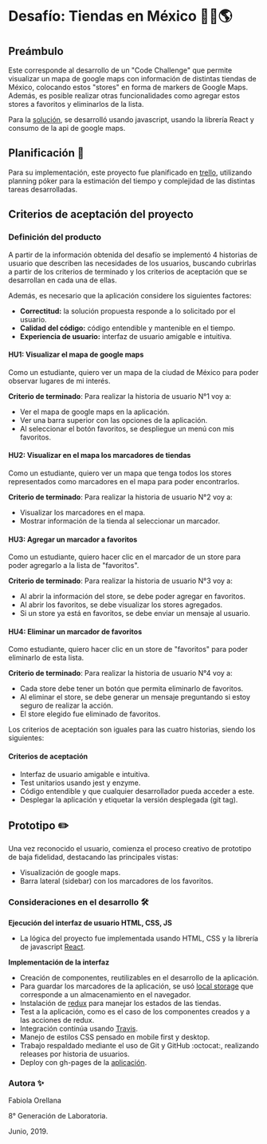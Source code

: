 # Desafío: Tiendas en México 📌🏪🌎

## Preámbulo
Este corresponde al desarrollo de un "Code Challenge" que permite visualizar un mapa de google maps con información de distintas tiendas de México, colocando estos "stores" en forma de markers de Google Maps. Además, es posible realizar otras funcionalidades como agregar estos stores a favoritos y eliminarlos de la lista.

Para la [solución](https://faog.github.io/SCL008_DigitalGeneration/), se desarrolló usando javascript, usando la librería React y consumo de la api de google maps.

## Planificación 🚀

Para su implementación, este proyecto fue planificado en [trello](https://trello.com/b/Xm5MO5uo/desaf%C3%ADo-digital-generation), utilizando planning póker para la estimación del tiempo y complejidad de las distintas tareas desarrolladas. 

## Criterios de aceptación del proyecto

### Definición del producto

A partir de la información obtenida del desafío se implementó 4 historias de usuario que describen las necesidades de los usuarios, buscando cubrirlas a partir de los criterios de terminado y los criterios de aceptación que se desarrollan en cada una de ellas.

Además, es necesario que la aplicación considere los siguientes factores:

- **Correctitud:** la solución propuesta responde a lo solicitado por el usuario.
- **Calidad del código:** código entendible y mantenible en el tiempo.
- **Experiencia de usuario:** interfaz de usuario amigable e intuitiva.

#### HU1: Visualizar el mapa de google maps
Como un estudiante, quiero ver un mapa de la ciudad de México para poder observar lugares de mi interés.

**Criterio de terminado**: Para realizar la historia de usuario N°1 voy a:

  - Ver el mapa de google maps en la aplicación.
  - Ver una barra superior con las opciones de la aplicación.
  - Al seleccionar el botón favoritos, se despliegue un menú con mis favoritos.

#### HU2: Visualizar en el mapa los marcadores de tiendas
Como un estudiante, quiero ver un mapa que tenga todos los stores representados como marcadores en el mapa para poder encontrarlos.

**Criterio de terminado**: Para realizar la historia de usuario N°2 voy a:

  - Visualizar los marcadores en el mapa.
  - Mostrar información de la tienda al seleccionar un marcador.

#### HU3: Agregar un marcador a favoritos
Como un estudiante, quiero hacer clic en el marcador de un store para poder agregarlo a la lista de "favoritos".

**Criterio de terminado**: Para realizar la historia de usuario N°3 voy a:

  - Al abrir la información del store, se debe poder agregar en favoritos.
  - Al abrir los favoritos, se debe visualizar los stores agregados.
  - Si un store ya está en favoritos, se debe enviar un mensaje al usuario.

#### HU4: Eliminar un marcador de favoritos
Como estudiante, quiero hacer clic en un store de "favoritos" para poder eliminarlo de esta lista.

**Criterio de terminado**: Para realizar la historia de usuario N°4 voy a:

  - Cada store debe tener un botón que permita eliminarlo de favoritos.
  - Al eliminar el store, se debe generar un mensaje preguntando si estoy seguro de realizar la acción.
  - El store elegido fue eliminado de favoritos.

Los criterios de aceptación son iguales para las cuatro historias, siendo los siguientes:

#### Criterios de aceptación
  - Interfaz de usuario amigable e intuitiva.
  - Test unitarios usando jest y enzyme.
  - Código entendible y que cualquier desarrollador pueda acceder a este.
  - Desplegar la aplicación y etiquetar la versión desplegada (git tag).

## Prototipo ✏️

Una vez reconocido el usuario, comienza el proceso creativo de prototipo de baja fidelidad, destacando las principales vistas:

- Visualización de google maps.
- Barra lateral (sidebar) con los marcadores de los favoritos.

### Consideraciones en el desarrollo 🛠️

**Ejecución del interfaz de usuario HTML, CSS, JS**

* La lógica del proyecto fue implementada usando HTML, CSS y la librería de javascript [React](https://reactjs.org/).

**Implementación de la interfaz**

* Creación de componentes, reutilizables en el desarrollo de la aplicación.
* Para guardar los marcadores de la aplicación, se usó [local storage](https://developer.mozilla.org/es/docs/Web/API/Window/localStorage) que corresponde a un almacenamiento en el navegador.
* Instalación de [redux](https://es.redux.js.org/) para manejar los estados de las tiendas.
* Test a la aplicación, como es el caso de los componentes creados y a las acciones de redux.
* Integración continúa usando [Travis](https://travis-ci.com/faog/SCL008_DigitalGeneration).
* Manejo de estilos CSS pensado en mobile first y desktop.
* Trabajo respaldado mediante el uso de Git y GitHub :octocat:, realizando releases por historia de usuarios.
* Deploy con gh-pages de la [aplicación](https://faog.github.io/SCL008_DigitalGeneration/).

### Autora ✨

Fabiola Orellana 

8° Generación de Laboratoria.

Junio, 2019.
